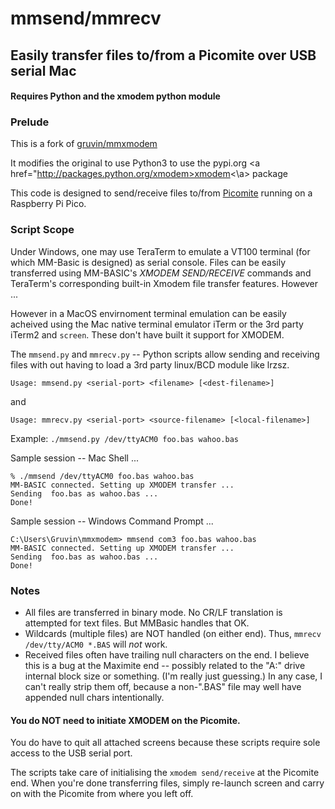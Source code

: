 # mmsend/mmrecv
## Easily transfer files to/from a Picomite over USB serial Mac
#### Requires Python and the xmodem python module

### 

### Prelude

This is a fork of <a href="https://github.com/gruvin/mmxmodem">gruvin/mmxmodem</a>

It modifies the original to use Python3 to use the pypi.org  <a href="http://packages.python.org/xmodem>xmodem<\a> package

This code is designed to send/receive files to/from   <a href="https://geoffg.net/picomite.html">Picomite</a> running on a Raspberry Pi Pico. 

### Script Scope

Under Windows, one may use TeraTerm to emulate a VT100 terminal (for which MM-Basic is designed) as serial console. Files can be easily transferred using MM-BASIC's _XMODEM SEND/RECEIVE_ commands and TeraTerm's corresponding built-in Xmodem file transfer features. However ...

However in a MacOS envirnoment terminal emulation can be easily acheived using the Mac native terminal emulator iTerm or the 3rd party iTerm2 and ```screen```. These don't have built it support for XMODEM.


The  ```mmsend.py``` and ```mmrecv.py``` -- Python scripts allow sending and receiving files with out having to load a 3rd party linux/BCD module like lrzsz.

    Usage: mmsend.py <serial-port> <filename> [<dest-filename>]

and

    Usage: mmrecv.py <serial-port> <source-filename> [<local-filename>]

Example: ```./mmsend.py /dev/ttyACM0 foo.bas wahoo.bas```

Sample session -- Mac Shell ...

    % ./mmsend /dev/ttyACM0 foo.bas wahoo.bas
    MM-BASIC connected. Setting up XMODEM transfer ...
    Sending  foo.bas as wahoo.bas ...
    Done!

Sample session -- Windows Command Prompt ...

    C:\Users\Gruvin\mmxmodem> mmsend com3 foo.bas wahoo.bas
    MM-BASIC connected. Setting up XMODEM transfer ...
    Sending  foo.bas as wahoo.bas ...
    Done!

### Notes

* All files are transferred in binary mode. No CR/LF translation is attempted for text files. But MMBasic handles that OK.
* Wildcards (multiple files) are NOT handled (on either end). Thus, ```mmrecv /dev/tty/ACM0 *.BAS``` will *not* work.
* Received files often have trailing null characters on the end. I believe this is a bug at the Maximite end -- possibly related to the "A:" drive internal block size or something. (I'm really just guessing.) In any case, I can't really strip them off, because a non-".BAS" file may well have appended null chars intentionally.



#### You do NOT need to initiate XMODEM on the Picomite.

You do have to quit all attached screens because these scripts require sole access to the USB serial port.

The scripts take care of initialising the ```xmodem send/receive``` at the Picomite end. When you're done transferring files, simply re-launch screen and carry on with the Picomite from where you left off.





